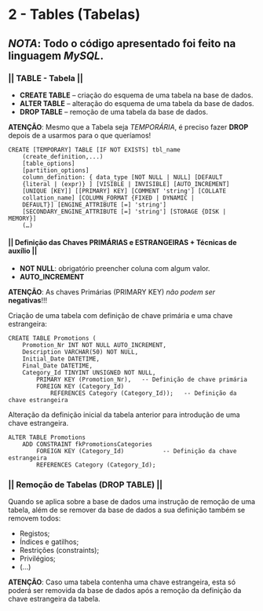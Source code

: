 # 2 - Tables (Tabelas)

## _NOTA_: Todo o código apresentado foi feito na linguagem _MySQL_.

### || TABLE - Tabela ||

- __CREATE TABLE__ – criação do esquema de uma tabela na base de dados.
- __ALTER TABLE__ – alteração do esquema de uma tabela da base de dados.
- __DROP TABLE__ – remoção de uma tabela da base de dados.

__ATENÇÃO__: Mesmo que a Tabela seja _TEMPORÁRIA_, é preciso fazer __DROP__ depois de a usarmos para o que queríamos! 
```mysql
CREATE [TEMPORARY] TABLE [IF NOT EXISTS] tbl_name
    (create_definition,...)
    [table_options]
    [partition_options]
    column_definition: { data_type [NOT NULL | NULL] [DEFAULT
    {literal | (expr)} ] [VISIBLE | INVISIBLE] [AUTO_INCREMENT]
    [UNIQUE [KEY]] [[PRIMARY] KEY] [COMMENT 'string'] [COLLATE
    collation_name] [COLUMN_FORMAT {FIXED | DYNAMIC |
    DEFAULT}] [ENGINE_ATTRIBUTE [=] 'string']
    [SECONDARY_ENGINE_ATTRIBUTE [=] 'string'] [STORAGE {DISK | MEMORY}]
    (…)
```

#### || Definição das Chaves PRIMÁRIAS e ESTRANGEIRAS + Técnicas de auxílio ||

- __NOT NULL__: obrigatório preencher coluna com algum valor.
- __AUTO_INCREMENT__

__ATENÇÃO__: As chaves Primárias (PRIMARY KEY) _não podem ser_ __negativas__!!!


Criação de uma tabela com definição de chave primária e uma chave estrangeira:
```mysql
CREATE TABLE Promotions (
    Promotion_Nr INT NOT NULL AUTO_INCREMENT,
    Description VARCHAR(50) NOT NULL,
    Initial_Date DATETIME,
    Final_Date DATETIME,
    Category_Id TINYINT UNSIGNED NOT NULL,
        PRIMARY KEY (Promotion_Nr),   -- Definição de chave primária
        FOREIGN KEY (Category_Id)
            REFERENCES Category (Category_Id));   -- Definição da chave estrangeira
```

Alteração da definição inicial da tabela anterior para introdução de uma chave estrangeira.
```mysql
ALTER TABLE Promotions
    ADD CONSTRAINT fkPromotionsCategories
        FOREIGN KEY (Category_Id)           -- Definição da chave estrangeira
        REFERENCES Category (Category_Id); 
```



### || Remoção de Tabelas (DROP TABLE) ||

Quando se aplica sobre a base de dados uma instrução de remoção de uma tabela, além de se remover da base de dados a sua definição também se removem todos:
- Registos; 
- Índices e gatilhos; 
- Restrições (constraints); 
- Privilégios; 
- (…)


__ATENÇÃO__: Caso uma tabela contenha uma chave estrangeira, esta só poderá ser removida da base de dados após a remoção da definição da chave estrangeira da tabela.
